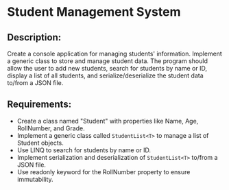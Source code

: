 # Student Management System

## Description: 
Create a console application for managing students' information. Implement a generic class to store and manage student data. The program should allow the user to add new students, search for students by name or ID, display a list of all students, and serialize/deserialize the student data to/from a JSON file.

## Requirements:
- Create a class named "Student" with properties like Name, Age, RollNumber, and Grade.
- Implement a generic class called `StudentList<T>` to manage a list of Student objects.
- Use LINQ to search for students by name or ID.
- Implement serialization and deserialization of `StudentList<T>` to/from a JSON file.
- Use readonly keyword for the RollNumber property to ensure immutability.


